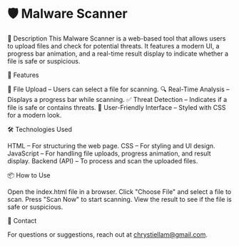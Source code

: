 # 🛡️ Malware Scanner

📌 Description
This Malware Scanner is a web-based tool that allows users to upload files and check for potential threats. It features a modern UI, a progress bar animation, and a real-time result display to indicate whether a file is safe or suspicious.

🚀 Features

📂 File Upload – Users can select a file for scanning.
🔍 Real-Time Analysis – Displays a progress bar while scanning.
✅ Threat Detection – Indicates if a file is safe or contains threats.
🎨 User-Friendly Interface – Styled with CSS for a modern look.

🛠️ Technologies Used

HTML – For structuring the web page.
CSS – For styling and UI design.
JavaScript – For handling file uploads, progress animation, and result display.
Backend (API) – To process and scan the uploaded files.

📦 How to Use

Open the index.html file in a browser.
Click "Choose File" and select a file to scan.
Press "Scan Now" to start scanning.
View the result to see if the file is safe or suspicious.

📩 Contact

For questions or suggestions, reach out at chrystiellam@gmail.com.
